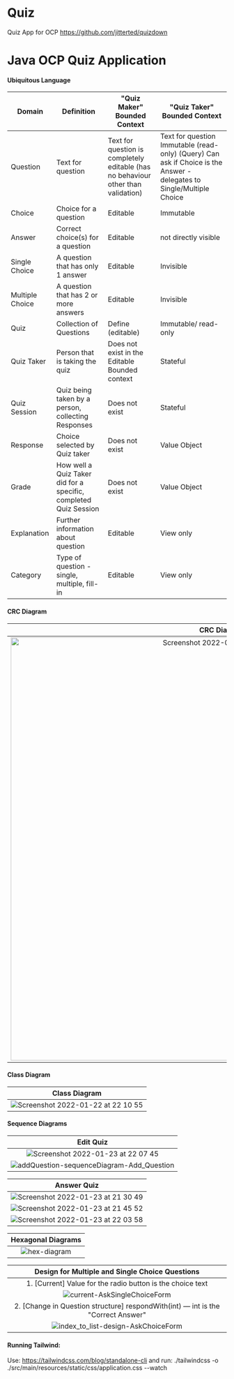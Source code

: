 # Quiz

Quiz App for OCP
https://github.com/jitterted/quizdown

# Java OCP Quiz Application

#### Ubiquitous Language

| Domain          | Definition                                                       | "Quiz Maker" Bounded Context                                                     | "Quiz Taker"  Bounded Context                                                                                         |
|-----------------|------------------------------------------------------------------|----------------------------------------------------------------------------------|-----------------------------------------------------------------------------------------------------------------------|
| Question        | Text for question                                                | Text for question is completely editable (has no behaviour other than validation) | Text for question Immutable (read-only) (Query) Can ask if Choice is the Answer - delegates to Single/Multiple Choice |                   |                                                                                   |                               |
| Choice          | Choice for a question                                            | Editable                                                                         | Immutable                                                                                                             |
| Answer          | Correct choice(s) for a question                                 | Editable                                                                         | not directly visible                                                                                                  |
| Single Choice   | A question that has only 1 answer                                | Editable                                                                         | Invisible                                                                                                             |
| Multiple Choice | A question that has 2 or more answers                            | Editable                                                                         | Invisible                                                                                                             |
| Quiz            | Collection of Questions                                          | Define (editable)                                                                | Immutable/ read-only                                                                                                  |
| Quiz Taker      | Person that is taking the quiz                                   | Does not exist in the Editable Bounded context                                   | Stateful                                                                                                              |
| Quiz Session    | Quiz being taken by a person, collecting Responses               | Does not exist                                                                   | Stateful                                                                                                              |
| Response        | Choice selected by Quiz taker                                    | Does not exist                                                                   | Value Object                                                                                                          |
| Grade           | How well a Quiz Taker did for a specific, completed Quiz Session | Does not exist                                                                   | Value Object                                                                                                          |
| Explanation     | Further information about question                               | Editable                                                                         | View only                                                                                                             |
| Category        | Type of question - single, multiple, fill-in                     | Editable                                                                         | View only                                                                                                             |

#### CRC Diagram

|                                                                             CRC Diagram                                                                             |
|:-------------------------------------------------------------------------------------------------------------------------------------------------------------------:|
|<img width="970" alt="Screenshot 2022-01-22 at 13 13 45" src="https://user-images.githubusercontent.com/27693622/150639932-a91ef97d-8af8-44a7-802d-49bf33ed5777.png">|

#### Class Diagram

|                                                                Class Diagram                                                                |
|:-------------------------------------------------------------------------------------------------------------------------------------------:|
| ![Screenshot 2022-01-22 at 22 10 55](https://user-images.githubusercontent.com/27693622/150657074-43c1a264-efb0-4e28-a4ff-a2050258c61c.png) |

#### Sequence Diagrams

|                                                                     Edit Quiz                                                                    |
|:------------------------------------------------------------------------------------------------------------------------------------------------:|
|    ![Screenshot 2022-01-23 at 22 07 45](https://user-images.githubusercontent.com/27693622/150699808-65f490cb-8018-42ac-a049-8d99cb5f9ea9.png)   |
|![addQuestion-sequenceDiagram-Add_Question](https://user-images.githubusercontent.com/27693622/154843182-412bae9a-485f-46b5-b19a-db4a7aff4140.png)|

|                                                                 Answer Quiz                                                                 |
|:-------------------------------------------------------------------------------------------------------------------------------------------:|
| ![Screenshot 2022-01-23 at 21 30 49](https://user-images.githubusercontent.com/27693622/150698726-f11a8e5a-cf9b-413f-b038-ca88811df73b.png) |
| ![Screenshot 2022-01-23 at 21 45 52](https://user-images.githubusercontent.com/27693622/150699135-19559c40-adfb-4a62-bce8-89959655c392.png) |
| ![Screenshot 2022-01-23 at 22 03 58](https://user-images.githubusercontent.com/27693622/150699647-cba6c338-97b2-43a3-b5d7-1c143c5dc68b.png) |

|                                                  Hexagonal Diagrams                                                   |
|:---------------------------------------------------------------------------------------------------------------------:|
| ![hex-diagram](https://user-images.githubusercontent.com/27693622/154844920-747373d7-aebe-48a0-88c3-b75f87011217.png) |

|                                               Design for Multiple and Single Choice Questions                                                |
|:--------------------------------------------------------------------------------------------------------------------------------------------:|
|                                          1. [Current] Value for the radio button is the choice text                                          |
|    ![current-AskSingleChoiceForm](https://user-images.githubusercontent.com/27693622/155522088-a98e19fd-049c-4bee-88cb-0355c1a01560.png)     |
|                               2. [Change in Question structure] respondWith(int) — int is the "Correct Answer"                               |
| ![index_to_list-design-AskChoiceForm](https://user-images.githubusercontent.com/27693622/155524082-4c35043f-5330-44f4-aa33-0fe56b1f3355.png) |

#### Running Tailwind:

Use:
https://tailwindcss.com/blog/standalone-cli
and run:
./tailwindcss -o ./src/main/resources/static/css/application.css --watch 
